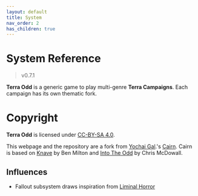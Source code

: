 ```yaml
---
layout: default
title: System
nav_order: 2
has_children: true
---
```


# System Reference

> v0.7.1

**Terra Odd** is a generic game to play multi-genre **Terra Campaigns**.
Each campaign has its own thematic fork.

<p></p>

# Copyright

**Terra Odd** is licensed under [CC-BY-SA 4.0](https://creativecommons.org/licenses/by-sa/4.0/).  

This webpage and the repository are a fork from [Yochai Gal](https://newschoolrevolution.com).'s [Cairn](https://cairnrpg.com/).
Cairn is based on [Knave](https://www.drivethrurpg.com/product/250888/Knave) by Ben Milton and [Into The Odd](https://chrismcdee.itch.io/electric-bastionland) by Chris McDowall. 

## Influences

- Fallout subsystem draws inspiration from [Liminal Horror](https://goblinarchives.github.io/LiminalHorror/)